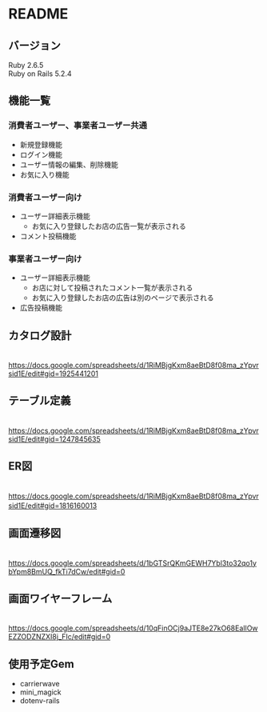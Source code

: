 # README

## バージョン  
Ruby 2.6.5  
Ruby on Rails 5.2.4  

## 機能一覧　　

  ### 消費者ユーザー、事業者ユーザー共通
 * 新規登録機能
 * ログイン機能  
 * ユーザー情報の編集、削除機能   
 * お気に入り機能

  ### 消費者ユーザー向け
 * ユーザー詳細表示機能
    * お気に入り登録したお店の広告一覧が表示される
 * コメント投稿機能

  ### 事業者ユーザー向け
 * ユーザー詳細表示機能
    * お店に対して投稿されたコメント一覧が表示される
    * お気に入り登録したお店の広告は別のページで表示される
 * 広告投稿機能
 　　
   　　
## カタログ設計

　https://docs.google.com/spreadsheets/d/1RiMBjgKxm8aeBtD8f08ma_zYpvrsid1E/edit#gid=1925441201   

 ## テーブル定義

　https://docs.google.com/spreadsheets/d/1RiMBjgKxm8aeBtD8f08ma_zYpvrsid1E/edit#gid=1247845635

 ## ER図

　https://docs.google.com/spreadsheets/d/1RiMBjgKxm8aeBtD8f08ma_zYpvrsid1E/edit#gid=1816160013
　　
  ## 画面遷移図

　https://docs.google.com/spreadsheets/d/1bGTSrQKmGEWH7Ybl3to32qo1ybYpm8BmUQ_fkTi7dCw/edit#gid=0

 ## 画面ワイヤーフレーム

　https://docs.google.com/spreadsheets/d/10qFinOCj9aJTE8e27kO68EaIlOwEZZODZNZXI8j_FIc/edit#gid=0

 ## 使用予定Gem

   * carrierwave
   * mini_magick
   * dotenv-rails
   
